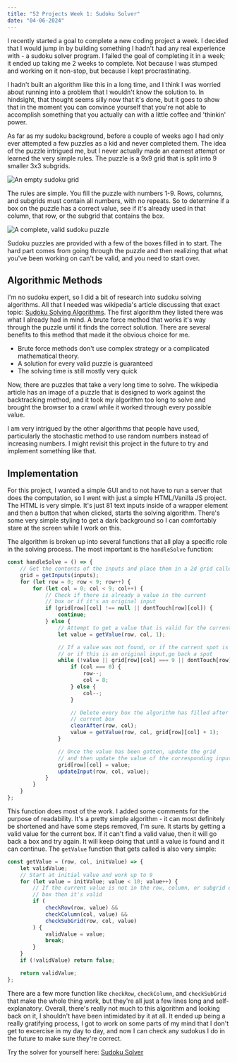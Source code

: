 ```yaml
---
title: "52 Projects Week 1: Sudoku Solver"
date: "04-06-2024"
---
```


I recently started a goal to complete a new coding project a week. I decided that I would jump in by building something I hadn't had any real experience with - a sudoku solver program. I failed the goal of completing it in a week; it ended up taking me 2 weeks to complete. Not because I was stumped and working on it non-stop, but because I kept procrastinating.

I hadn't built an algorithm like this in a long time, and I think I was worried about running into a problem that I wouldn't know the solution to. In hindsight, that thought seems silly now that it's done, but it goes to show that in the moment you can convince yourself that you're not able to accomplish something that you actually can with a little coffee and 'thinkin' power.

As far as my sudoku background, before a couple of weeks ago I had only ever attempted a few puzzles as a kid and never completed them. The idea of the puzzle intrigued me, but I never actually made an earnest attempt or learned the very simple rules. The puzzle is a 9x9 grid that is split into 9 smaller 3x3 subgrids.

![An empty sudoku grid](/images/sudoku_grid.png)

The rules are simple. You fill the puzzle with numbers 1-9. Rows, columns, and subgrids must contain all numbers, with no repeats. So to determine if a box on the puzzle has a correct value, see if it's already used in that column, that row, or the subgrid that contains the box.

![A complete, valid sudoku puzzle](/images/valid_sudoku.png)

Sudoku puzzles are provided with a few of the boxes filled in to start. The hard part comes from going through the puzzle and then realizing that what you've been working on can't be valid, and you need to start over.

## Algorithmic Methods

I'm no sudoku expert, so I did a bit of research into sudoku solving algorithms. All that I needed was wikipedia's article discussing that exact topic: [Sudoku Solving Algorithms](https://en.wikipedia.org/wiki/Sudoku_solving_algorithms). The first algorithm they listed there was what I already had in mind. A brute force method that works it's way through the puzzle until it finds the correct solution. There are several benefits to this method that made it the obvious choice for me.

-   Brute force methods don't use complex strategy or a complicated mathematical theory.
-   A solution for every valid puzzle is guaranteed
-   The solving time is still mostly very quick

Now, there are puzzles that take a very long time to solve. The wikipedia article has an image of a puzzle that is designed to work against the backtracking method, and it took my algorithm too long to solve and brought the browser to a crawl while it worked through every possible value.

I am very intrigued by the other algorithms that people have used, particularly the stochastic method to use random numbers instead of increasing numbers. I might revisit this project in the future to try and implement something like that.

## Implementation

For this project, I wanted a simple GUI and to not have to run a server that does the computation, so I went with just a simple HTML/Vanilla JS project. The HTML is very simple. It's just 81 text inputs inside of a wrapper element and then a button that when clicked, starts the solving algorithm. There's some very simple styling to get a dark background so I can comfortably stare at the screen while I work on this.

The algorithm is broken up into several functions that all play a specific role in the solving process. The most important is the `handleSolve` function:

```javascript
const handleSolve = () => {
    // Get the contents of the inputs and place them in a 2d grid called 'grid'
    grid = getInputs(inputs);
    for (let row = 0; row < 9; row++) {
        for (let col = 0; col < 9; col++) {
            // Check if there is already a value in the current
            // box or if it's an original input
            if (grid[row][col] !== null || dontTouch[row][col]) {
                continue;
            } else {
                // Attempt to get a value that is valid for the current box
                let value = getValue(row, col, 1);

                // If a value was not found, or if the current spot is 9,
                // or if this is an original input,go back a spot
                while (!value || grid[row][col] === 9 || dontTouch[row][col]) {
                    if (col === 0) {
                        row--;
                        col = 8;
                    } else {
                        col--;
                    }

                    // Delete every box the algorithm has filled after the
                    // current box
                    clearAfter(row, col);
                    value = getValue(row, col, grid[row][col] + 1);
                }

                // Once the value has been gotten, update the grid
                // and then update the value of the corresponding input
                grid[row][col] = value;
                updateInput(row, col, value);
            }
        }
    }
};
```

This function does most of the work. I added some comments for the purpose of readability. It's a pretty simple algorithm - it can most definitely be shortened and have some steps removed, I'm sure. It starts by getting a valid value for the current box. If it can't find a valid value, then it will go back a box and try again. It will keep doing that until a value is found and it can continue. The `getValue` function that gets called is also very simple:

```javascript
const getValue = (row, col, initValue) => {
    let validValue;
    // Start at initial value and work up to 9
    for (let value = initValue; value < 10; value++) {
        // If the current value is not in the row, column, or subgrid of current
        // box then it's valid
        if (
            checkRow(row, value) &&
            checkColumn(col, value) &&
            checkSubGrid(row, col, value)
        ) {
            validValue = value;
            break;
        }
    }
    if (!validValue) return false;

    return validValue;
};
```

There are a few more function like `checkRow`, `checkColumn`, and `checkSubGrid` that make the whole thing work, but they're all just a few lines long and self-explanatory. Overall, there's really not much to this algorithm and looking back on it, I shouldn't have been intimidated by it at all. It ended up being a really gratifying process, I got to work on some parts of my mind that I don't get to excercise in my day to day, and now I can check any sudokus I do in the future to make sure they're correct.

Try the solver for yourself here: [Sudoku Solver](/sudokusolver/index.html)
